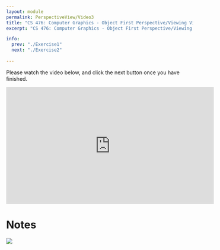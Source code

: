```yaml
---
layout: module
permalink: PerspectiveView/Video3
title: "CS 476: Computer Graphics - Object First Perspective/Viewing Video 3"
excerpt: "CS 476: Computer Graphics - Object First Perspective/Viewing Video 3"

info:
  prev: "./Exercise1"
  next: "./Exercise2"
  
---
```

Please watch the video below, and click the next button once you have finished.


<iframe width="560" height="315" src="https://www.youtube.com/embed/vhrJBrQRucw" frameborder="0" allow="accelerometer; autoplay; clipboard-write; encrypted-media; gyroscope; picture-in-picture" allowfullscreen></iframe>

<h1>Notes</h1>
<img src = "../images/Unit2/ObjectFirst_Perspective.svg">
